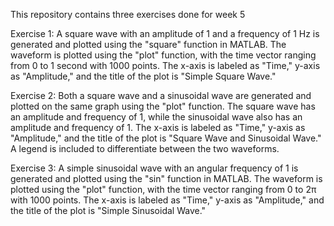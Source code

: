 This repository contains three exercises done for week 5

Exercise 1:
A square wave with an amplitude of 1 and a frequency of 1 Hz is generated and plotted using the "square" function in MATLAB. 
The waveform is plotted using the "plot" function, with the time vector ranging from 0 to 1 second with 1000 points. 
The x-axis is labeled as "Time," y-axis as "Amplitude," and the title of the plot is "Simple Square Wave."

Exercise 2:
Both a square wave and a sinusoidal wave are generated and plotted on the same graph using the "plot" function. 
The square wave has an amplitude and frequency of 1, while the sinusoidal wave also has an amplitude and frequency of 1. 
The x-axis is labeled as "Time," y-axis as "Amplitude," and the title of the plot is "Square Wave and Sinusoidal Wave."
 A legend is included to differentiate between the two waveforms.

Exercise 3:
A simple sinusoidal wave with an angular frequency of 1 is generated and plotted using the "sin" function in MATLAB.
The waveform is plotted using the "plot" function, with the time vector ranging from 0 to 2π with 1000 points. 
The x-axis is labeled as "Time," y-axis as "Amplitude," and the title of the plot is "Simple Sinusoidal Wave."
